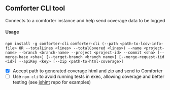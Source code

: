 ## Comforter CLI tool

Connects to a comforter instance and help send coverage data to be logged

#### Usage
`npm install -g comforter-cli`
`comforter-cli (--path <path-to-lcov-info-file> OR --totalLines <lines> --totalCovered <lines>) --name <project-name> --branch <branch-name> --project <project-id> --commit <sha> [--merge-base <sha>] [--target-branch <branch name>] [--merge-request-iid <id>] --apiKey <key> [--zip <path-to-html-coverage>]`

* [x] Accept path to generated coverage html and zip and send to Comforter
* [ ] Use `npm cli` to avoid running tests in exec, allowing coverage and better testing (see [jshint](https://github.com/jshint/jshint) repo for examples)
